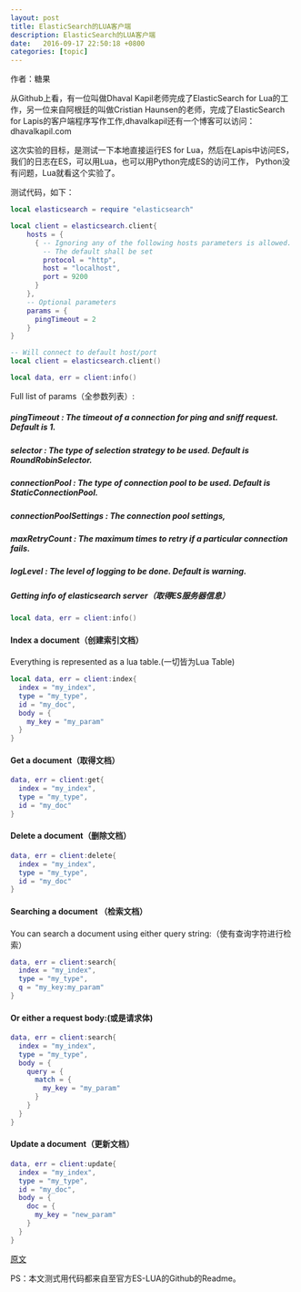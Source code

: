 ```yaml
---
layout: post
title: ElasticSearch的LUA客户端
description: ElasticSearch的LUA客户端
date:   2016-09-17 22:50:18 +0800 
categories: [topic]
---
```

作者：糖果

从Github上看，有一位叫做Dhaval Kapil老师完成了ElasticSearch for Lua的工作，另一位来自阿根廷的叫做Cristian Haunsen的老师，完成了ElasticSearch for Lapis的客户端程序写作工作,dhavalkapil还有一个博客可以访问：dhavalkapil.com

这次实验的目标，是测试一下本地直接运行ES for Lua，然后在Lapis中访问ES，我们的日志在ES，可以用Lua，也可以用Python完成ES的访问工作， Python没有问题，Lua就看这个实验了。


测试代码，如下：


```lua
local elasticsearch = require "elasticsearch"

local client = elasticsearch.client{
    hosts = {
      { -- Ignoring any of the following hosts parameters is allowed.
        -- The default shall be set
        protocol = "http",
        host = "localhost",
        port = 9200
      }
    },
    -- Optional parameters
    params = {
      pingTimeout = 2
    }
}

-- Will connect to default host/port
local client = elasticsearch.client()

local data, err = client:info()
```


Full list of params（全参数列表）:

##### pingTimeout : The timeout of a connection for ping and sniff request. Default is 1.
##### selector : The type of selection strategy to be used. Default is RoundRobinSelector.
##### connectionPool : The type of connection pool to be used. Default is StaticConnectionPool.
##### connectionPoolSettings : The connection pool settings,
##### maxRetryCount : The maximum times to retry if a particular connection fails.
##### logLevel : The level of logging to be done. Default is warning.



##### Getting info of elasticsearch server（取得ES服务器信息）

```lua
local data, err = client:info()
```


#### Index a document（创建索引文档）

Everything is represented as a lua table.(一切皆为Lua Table)

```lua
local data, err = client:index{
  index = "my_index",
  type = "my_type",
  id = "my_doc",
  body = {
    my_key = "my_param"
  }
}
```

#### Get a document（取得文档）

```lua
data, err = client:get{
  index = "my_index",
  type = "my_type",
  id = "my_doc"
}
```

#### Delete a document（删除文档）

```lua
data, err = client:delete{
  index = "my_index",
  type = "my_type",
  id = "my_doc"
}
```

#### Searching a document （检索文档）

You can search a document using either query string:（使有查询字符进行检索）

```lua
data, err = client:search{
  index = "my_index",
  type = "my_type",
  q = "my_key:my_param"
}
```

#### Or either a request body:(或是请求体)

```lua
data, err = client:search{
  index = "my_index",
  type = "my_type",
  body = {
    query = {
      match = {
        my_key = "my_param"
      }
    }
  }
}
```

#### Update a document（更新文档）

```lua
data, err = client:update{
  index = "my_index",
  type = "my_type",
  id = "my_doc",
  body = {
    doc = {
      my_key = "new_param"
    }
  }
}
```

[原文](http://lua.ren/topic/270/elasticsearch%E7%9A%84lua%E5%AE%A2%E6%88%B7%E7%AB%AF)


PS：本文测式用代码都来自至官方ES-LUA的Github的Readme。